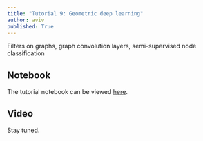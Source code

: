 ```yaml
---
title: "Tutorial 9: Geometric deep learning"
author: aviv
published: True
---
```


Filters on graphs, graph convolution layers, semi-supervised node classification

## Notebook

The tutorial notebook can be viewed [here](https://nbviewer.jupyter.org/github/vistalab-technion/cs236781-tutorials/blob/master/t09/tutorial9-GeometricDL.ipynb).

## Video

Stay tuned.


